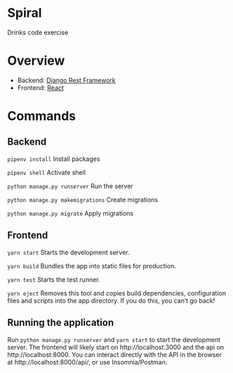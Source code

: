 
# Spiral
Drinks code exercise

# Overview
* Backend: [Django Rest Framework](https://www.django-rest-framework.org/)
* Frontend: [React](https://reactjs.org/)

# Commands
## Backend
`pipenv install`
Install packages

`pipenv shell`
Activate shell

`python manage.py runserver`
Run the server

`python manage.py makemigrations`
Create migrations

`python manage.py migrate`
Apply migrations

## Frontend
`yarn start`
Starts the development server.

`yarn build`
Bundles the app into static files for production.

`yarn test`
Starts the test runner.

`yarn eject`
Removes this tool and copies build dependencies, configuration files
and scripts into the app directory. If you do this, you can’t go back!

## Running the application
Run `python manage.py runserver` and `yarn start` to start the development server.
The frontend will likely start on http://localhost:3000 and the api on http://localhost:8000.
You can interact directly with the API in the browser at http://localhost:8000/api/,
or use Insomnia/Postman.
